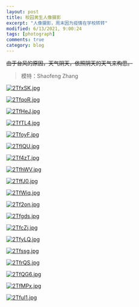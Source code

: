 ```yaml
---
layout: post
title: 校园男生人像摄影
excerpt: "人像摄影，周末因为疫情在学校转转"
modified: 6/13/2021, 9:00:24
tags: [photograph]
comments: true
category: blog
---
```


~~由于台风的原因，天气阴天，依照阴天的天气来构思。~~

>模特：Shaofeng Zhang  

[![2TfxSK.jpg](https://z3.ax1x.com/2021/06/14/2TfxSK.jpg)](https://imgtu.com/i/2TfxSK)

[![2TfqoR.jpg](https://z3.ax1x.com/2021/06/14/2TfqoR.jpg)](https://imgtu.com/i/2TfqoR)

[![2TfHeJ.jpg](https://z3.ax1x.com/2021/06/14/2TfHeJ.jpg)](https://imgtu.com/i/2TfHeJ)

[![2TfTL4.jpg](https://z3.ax1x.com/2021/06/14/2TfTL4.jpg)](https://imgtu.com/i/2TfTL4)

[![2TfoyF.jpg](https://z3.ax1x.com/2021/06/14/2TfoyF.jpg)](https://imgtu.com/i/2TfoyF)

[![2TfIQU.jpg](https://z3.ax1x.com/2021/06/14/2TfIQU.jpg)](https://imgtu.com/i/2TfIQU)

[![2Tf4zT.jpg](https://z3.ax1x.com/2021/06/14/2Tf4zT.jpg)](https://imgtu.com/i/2Tf4zT)

[![2TfhWV.jpg](https://z3.ax1x.com/2021/06/14/2TfhWV.jpg)](https://imgtu.com/i/2TfhWV)

[![2TffJ0.jpg](https://z3.ax1x.com/2021/06/14/2TffJ0.jpg)](https://imgtu.com/i/2TffJ0)

[![2TfWiq.jpg](https://z3.ax1x.com/2021/06/14/2TfWiq.jpg)](https://imgtu.com/i/2TfWiq)

[![2Tf2on.jpg](https://z3.ax1x.com/2021/06/14/2Tf2on.jpg)](https://imgtu.com/i/2Tf2on)

[![2Tfgds.jpg](https://z3.ax1x.com/2021/06/14/2Tfgds.jpg)](https://imgtu.com/i/2Tfgds)

[![2TfcZj.jpg](https://z3.ax1x.com/2021/06/14/2TfcZj.jpg)](https://imgtu.com/i/2TfcZj)

[![2TfyLQ.jpg](https://z3.ax1x.com/2021/06/14/2TfyLQ.jpg)](https://imgtu.com/i/2TfyLQ)

[![2Tfssg.jpg](https://z3.ax1x.com/2021/06/14/2Tfssg.jpg)](https://imgtu.com/i/2Tfssg)

[![2TfrQS.jpg](https://z3.ax1x.com/2021/06/14/2TfrQS.jpg)](https://imgtu.com/i/2TfrQS)

[![2TfQG6.jpg](https://z3.ax1x.com/2021/06/14/2TfQG6.jpg)](https://imgtu.com/i/2TfQG6)

[![2TfMPx.jpg](https://z3.ax1x.com/2021/06/14/2TfMPx.jpg)](https://imgtu.com/i/2TfMPx)

[![2TfuI1.jpg](https://z3.ax1x.com/2021/06/14/2TfuI1.jpg)](https://imgtu.com/i/2TfuI1)













